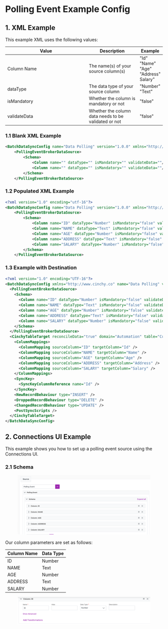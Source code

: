 # Polling Event Example Config

## 1. XML Example

This example XML uses the following values:

<table><thead><tr><th width="343.2339286910899">Value</th><th width="189">Description</th><th>Example</th></tr></thead><tbody><tr><td>Column Name</td><td>The name(s) of your source column(s)</td><td>"Id"<br>"Name"<br>"Age"<br>"Address"<br>Salary"</td></tr><tr><td>dataType</td><td>The data type of your source column</td><td>"Number"<br>"Text"</td></tr><tr><td>isMandatory</td><td>Whether the column is mandatory or not</td><td>"false"</td></tr><tr><td>validateData</td><td>Whether the column data needs to be validated or not</td><td>"false"</td></tr></tbody></table>

### 1.1 Blank XML Example

```xml
<BatchDataSyncConfig name="Data Polling" version="1.0.0" xmlns="http://www.cinchy.co">
    <PollingEventBrokerDataSource>
        <Schema>
            <Column name="" dataType="" isMandatory="" validateData=""/>
            <Column name="" dataType="" isMandatory="" validateData=""/>
        </Schema>
    </PollingEventBrokerDataSource>
```

### 1.2 Populated XML Example

```xml
<?xml version="1.0" encoding="utf-16"?>
<BatchDataSyncConfig name="Data Polling" version="1.0.0" xmlns="http://www.cinchy.co">
    <PollingEventBrokerDataSource>
        <Schema>
            <Column name="ID" dataType="Number" isMandatory="false" validateData="false"/>
            <Column name="NAME" dataType="Text" isMandatory="false" validateData="false"/>
            <Column name="AGE" dataType="Number" isMandatory="false" validateData="false"/>
            <Column name="ADDRESS" dataType="Text" isMandatory="false" validateData="false"/>
            <Column name="SALARY" dataType="Number" isMandatory="false" validateData="false"/>
        </Schema>
    </PollingEventBrokerDataSource>
```

### 1.3 Example with Destination

```xml
<?xml version="1.0" encoding="UTF-16"?>
<BatchDataSyncConfig xmlns="http://www.cinchy.co" name="Data Polling" version="1.0.0">
  <PollingEventBrokerDataSource>
    <Schema>
      <Column name="ID" dataType="Number" isMandatory="false" validateData="false" />
      <Column name="NAME" dataType="Text" isMandatory="false" validateData="false" />
      <Column name="AGE" dataType="Number" isMandatory="false" validateData="false" />
      <Column name="ADDRESS" dataType="Text" isMandatory="false" validateData="false" />
      <Column name="SALARY" dataType="Number" isMandatory="false" validateData="false" />
    </Schema>
  </PollingEventBrokerDataSource>
  <CinchyTableTarget reconcileData="true" domain="Automation" table="Customer1" suppressDuplicateErrors="true">
    <ColumnMappings>
      <ColumnMapping sourceColumn="ID" targetColumn="Id" />
      <ColumnMapping sourceColumn="NAME" targetColumn="Name" />
      <ColumnMapping sourceColumn="AGE" targetColumn="Age" />
      <ColumnMapping sourceColumn="ADDRESS" targetColumn="Address" />
      <ColumnMapping sourceColumn="SALARY" targetColumn="Salary" />
    </ColumnMappings>
    <SyncKey>
      <SyncKeyColumnReference name="Id" />
    </SyncKey>
    <NewRecordBehaviour type="INSERT" />
    <DroppedRecordBehaviour type="DELETE" />
    <ChangedRecordBehaviour type="UPDATE" />
    <PostSyncScripts />
  </CinchyTableTarget>
</BatchDataSyncConfig>
```

## 2. Connections UI Example

This example shows you how to set up a polling event source using the Connections UI.

### 2.1 Schema

<figure><img src="../../../.gitbook/assets/image (56).png" alt=""><figcaption></figcaption></figure>

Our column parameters are set as follows:

| Column Name | Data Type |
| ----------- | --------- |
|  ID         | Number    |
| NAME        | Text      |
| AGE         | Number    |
| ADDRESS     | Text      |
| SALARY      | Number    |

<figure><img src="../../../.gitbook/assets/image (540).png" alt=""><figcaption></figcaption></figure>
